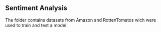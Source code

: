 ## Sentiment Analysis

The folder contains datasets from Amazon and RottenTomatos wich were used to train and test a model.
